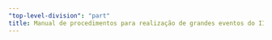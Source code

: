 ```yaml
---
"top-level-division": "part"
title: Manual de procedimentos para realização de grandes eventos do IIPC
---
```

